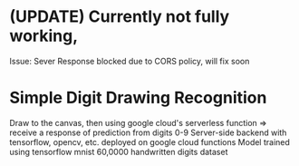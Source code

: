 # (UPDATE) Currently not fully working, 
  Issue: Sever Response blocked due to CORS policy, will fix soon

# Simple Digit Drawing Recognition
Draw to the canvas, then using google cloud's serverless function => receive a response of prediction from digits 0-9
Server-side backend with tensorflow, opencv, etc. deployed on google cloud functions
Model trained using tensorflow mnist 60,0000 handwritten digits dataset
